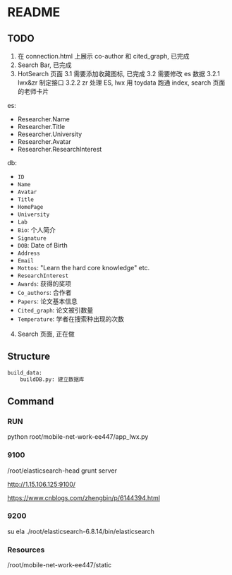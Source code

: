 # README

## TODO
1. 在 connection.html 上展示 co-author 和 cited_graph, 已完成
2. Search Bar, 已完成
3. HotSearch 页面
    3.1 需要添加收藏图标, 已完成
    3.2 需要修改 es 数据
        3.2.1 lwx&zr 制定接口
        3.2.2 zr 处理 ES, lwx 用 toydata 跑通 index, search 页面的老师卡片

es:
- Researcher.Name
- Researcher.Title
- Researcher.University
- Researcher.Avatar
- Researcher.ResearchInterest

db:
- `ID`
- `Name`
- `Avatar`
- `Title`
- `HomePage`
- `University`
- `Lab`
- `Bio`: 个人简介
- `Signature`
- `DOB`: Date of Birth
- `Address`
- `Email`
- `Mottos`: "Learn the hard core knowledge" etc.
- `ResearchInterest`
- `Awards`: 获得的奖项
- `Co_authors`: 合作者
- `Papers`: 论文基本信息
- `Cited_graph`: 论文被引数量
- `Temperature`: 学者在搜索种出现的次数

4. Search 页面, 正在做

## Structure
```bash
build_data:
    buildDB.py: 建立数据库
```


## Command

### RUN
python root/mobile-net-work-ee447/app_lwx.py

### 9100
/root/elasticsearch-head
grunt server

http://1.15.106.125:9100/

https://www.cnblogs.com/zhengbin/p/6144394.html

### 9200
su ela
./root/elasticsearch-6.8.14/bin/elasticsearch

### Resources
/root/mobile-net-work-ee447/static

